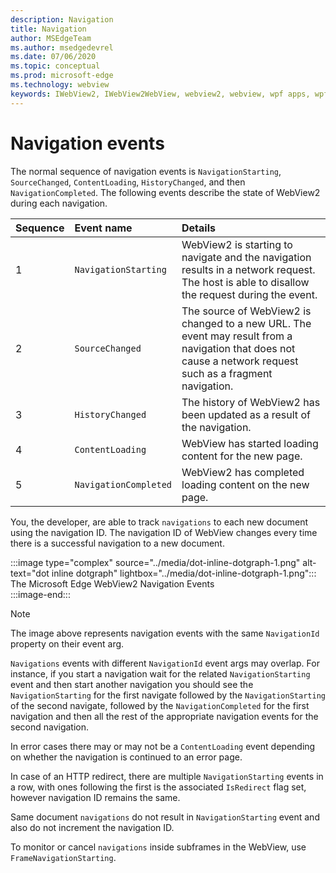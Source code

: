 ```yaml
---
description: Navigation
title: Navigation
author: MSEdgeTeam
ms.author: msedgedevrel
ms.date: 07/06/2020
ms.topic: conceptual
ms.prod: microsoft-edge
ms.technology: webview
keywords: IWebView2, IWebView2WebView, webview2, webview, wpf apps, wpf, edge, ICoreWebView2, ICoreWebView2Host, browser control, edge html
---
```


# Navigation events  

The normal sequence of navigation events is `NavigationStarting`, `SourceChanged`, `ContentLoading`, `HistoryChanged`, and then `NavigationCompleted`.  The following events describe the state of WebView2 during each navigation.  

| Sequence | Event name | Details |  
|:--- |:--- |:--- |  
| 1 | `NavigationStarting`  |  WebView2 is starting to navigate and the navigation results in a network request.  The host is able to disallow the request during the event.  |  
| 2 | `SourceChanged`  |  The source of WebView2 is changed to a new URL.  The event may result from a navigation that does not cause a network request such as a fragment navigation.  |  
| 3 | `HistoryChanged`  |  The history of WebView2 has been updated as a result of the navigation.  |  
| 4 | `ContentLoading`  |  WebView has started loading content for the new page.  |  
| 5 | `NavigationCompleted`  |  WebView2 has completed loading content on the new page.    |  

You, the developer, are able to track `navigations` to each new document using the navigation ID.  The navigation ID of WebView changes every time there is a successful navigation to a new document.

:::image type="complex" source="../media/dot-inline-dotgraph-1.png" alt-text="dot inline dotgraph" lightbox="../media/dot-inline-dotgraph-1.png":::
   The Microsoft Edge WebView2 Navigation Events  
:::image-end:::  

> [!NOTE]
> The image above represents navigation events with the same `NavigationId` property on their event arg.

 `Navigations` events with different `NavigationId` event args may overlap.  For instance, if you start a navigation wait for the related `NavigationStarting` event and then start another navigation you should see the `NavigationStarting` for the first navigate followed by the `NavigationStarting` of the second navigate, followed by the `NavigationCompleted` for the first navigation and then all the rest of the appropriate navigation events for the second navigation.  
 
 In error cases there may or may not be a `ContentLoading` event depending on whether the navigation is continued to an error page.  
 
 In case of an HTTP redirect, there are multiple `NavigationStarting` events in a row, with ones following the first is the associated `IsRedirect` flag set, however navigation ID remains the same.  
 
 Same document `navigations` do not result in `NavigationStarting` event and also do not increment the navigation ID.  

To monitor or cancel `navigations` inside subframes in the WebView, use `FrameNavigationStarting`.  

<!-- links -->  

